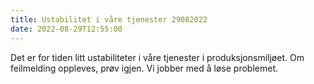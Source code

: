 ```yaml
---
title: Ustabilitet i våre tjenester 29082022
date: 2022-08-29T12:55:00
---
```

Det er for tiden litt ustabiliteter i våre tjenester i produksjonsmiljøet. Om feilmelding oppleves, prøv igjen. Vi jobber med å løse problemet.
